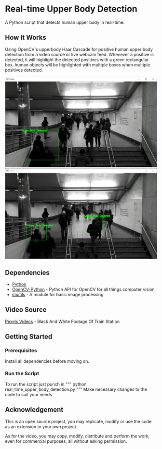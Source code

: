 # Real-time Upper Body Detection
A Python script that detects human upper body in real-time.

## How It Works
Using OpenCV's upperbody Haar Cascade for positive human upper body detection from a video source or live webcam feed.
Whenever a positive is detected, it will highlight the detected positives with a green rectangular box,
human objects will be highlighted with multiple boxes when multiple positives detected.

![Example 1](screenshots/Positives_1.JPG "Whenever a positive is detected, it will highlight the detected positives with a green rectangular box.")
![Example 2](screenshots/Positives_2.JPG "Highlighted with multiple boxes when multiple positives detected.")

## Dependencies
* [Python](https://www.python.org/downloads/)
* [OpenCV-Python](https://pypi.python.org/pypi/opencv-python) - Python API for OpenCV for all things computer vision
* [imutils](https://pypi.python.org/pypi/imutils) - A module for basic image processing

## Video Source
[Pexels Videos](https://videos.pexels.com/videos/black-and-white-footage-of-train-station-2655) - Black And White Footage Of Train Station

## Getting Started
### Prerequisites
Install all dependencies before moving on.

### Run the Script
To run the script just punch in
"""
python real_time_upper_body_detection.py
"""
Make necessary changes to the code to suit your needs.

## Acknowledgement
This is an open source project, you may replicate, modify or use the code as an extension to your own project.

As for the video,
you may copy, modify, distribute and perform the work, even for commercial purposes, all without asking permission.

